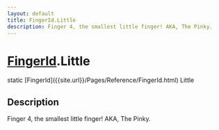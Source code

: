```yaml
---
layout: default
title: FingerId.Little
description: Finger 4, the smallest little finger! AKA, The Pinky.
---
```

# [FingerId]({{site.url}}/Pages/Reference/FingerId.html).Little

<div class='signature' markdown='1'>
static [FingerId]({{site.url}}/Pages/Reference/FingerId.html) Little
</div>

## Description
Finger 4, the smallest little finger! AKA, The Pinky.

